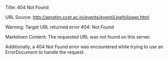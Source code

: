 Title: 404 Not Found

URL Source: http://apratim.ccet.ac.in/events/event/Linefollower.html

Warning: Target URL returned error 404: Not Found

Markdown Content:
The requested URL was not found on this server.

Additionally, a 404 Not Found error was encountered while trying to use an ErrorDocument to handle the request.
